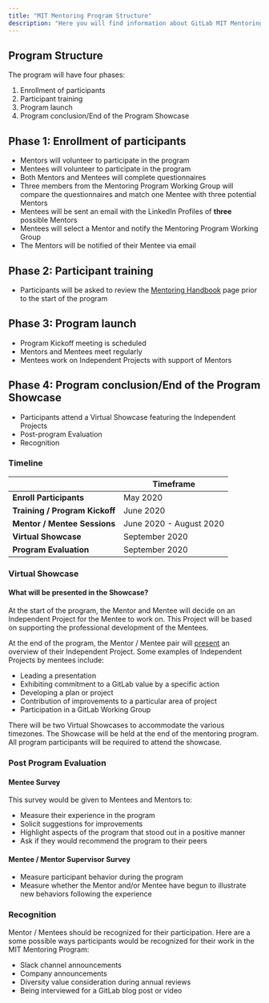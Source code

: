 ```yaml
---
title: "MIT Mentoring Program Structure"
description: "Here you will find information about GitLab MIT Mentoring Program Structure."
---
```


## Program Structure

The program will have four phases:

1. Enrollment of participants
1. Participant training
1. Program launch
1. Program conclusion/End of the Program Showcase

## Phase 1: Enrollment of participants

- Mentors will volunteer to participate in the program
- Mentees will volunteer to participate in the program
- Both Mentors and Mentees will complete questionnaires
- Three members from the Mentoring Program Working Group will compare the questionnaires and match one Mentee with three potential Mentors
- Mentees will be sent an email with the LinkedIn Profiles of **three** possible Mentors
- Mentees will select a Mentor and notify the Mentoring Program Working Group
- The Mentors will be notified of their Mentee via email

## Phase 2: Participant training

- Participants will be asked to review the [Mentoring Handbook](https://about.gitlab.com/handbook/engineering/career-development/mentoring/) page prior to the start of the program

## Phase 3: Program launch

- Program Kickoff meeting is scheduled
- Mentors and Mentees meet regularly
- Mentees work on Independent Projects with support of Mentors

## Phase 4: Program conclusion/End of the Program Showcase

- Participants attend a Virtual Showcase featuring the Independent Projects
- Post-program Evaluation
- Recognition

### Timeline

|   | Timeframe |
| ------ | ------ |
| **Enroll Participants** | May 2020 |
| **Training / Program Kickoff** | June 2020 |
| **Mentor / Mentee Sessions** | June 2020 - August 2020 |
| **Virtual Showcase** | September 2020 |
| **Program Evaluation** | September 2020 |

### Virtual Showcase

#### What will be presented in the Showcase?

At the start of the program, the Mentor and Mentee will decide on an Independent Project for the Mentee to work on. This Project will be based on supporting the professional development of the Mentees.

At the end of the program, the Mentor / Mentee pair will [present](https://docs.google.com/presentation/d/1kottit7eEl2iDf9zC5fHvTsgPQSHZ_VUyik5tB14kFc/edit?usp=sharing)  an overview of their Independent Project. Some examples of Independent Projects by mentees include:

- Leading a presentation
- Exhibiting commitment to a GitLab value by a specific action
- Developing a plan or project
- Contribution of improvements to a particular area of project
- Participation in a GitLab Working Group

There will be two Virtual Showcases to accommodate the various timezones. The Showcase will be held at the end of the mentoring program. All program participants will be required to attend the showcase.

### Post Program Evaluation

#### Mentee Survey

This survey would be given to Mentees and Mentors to:

- Measure their experience in the program
- Solicit suggestions for improvements
- Highlight aspects of the program that stood out in a positive manner
- Ask if they would recommend the program to their peers

#### Mentee / Mentor Supervisor Survey

- Measure participant behavior during the program
- Measure whether the Mentor and/or Mentee have begun to illustrate new behaviors following the experience

### Recognition

Mentor / Mentees should be recognized for their participation. Here are a some possible ways participants would be recognized for their work in the MIT Mentoring Program:

- Slack channel announcements
- Company announcements
- Diversity value consideration during annual reviews
- Being interviewed for a GitLab blog post or video
